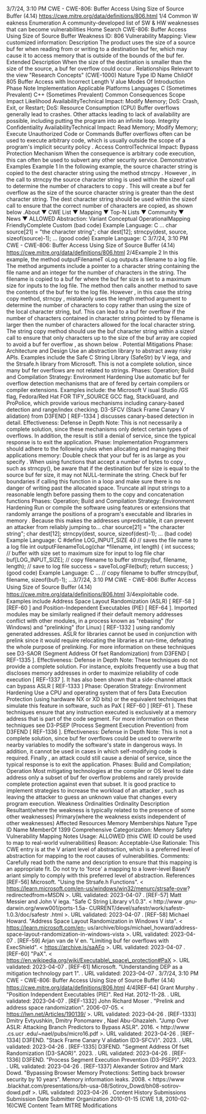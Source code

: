 3/7/24, 3:10 PM CWE - CWE-806: Buﬀer Access Using Size of Source Buﬀer (4.14)
https://cwe.mitre.org/data/deﬁnitions/806.html 1/4
Common W eakness Enumeration
A community-developed list of SW & HW weaknesses that can become
vulnerabilities
Home Search
CWE-806: Buffer Access Using Size of Source Buffer
Weakness ID: 806
Vulnerability Mapping: 
View customized information:
 Description
The product uses the size of a source buf fer when reading from or writing to a destination buf fer, which may cause it to access
memory that is outside of the bounds of the buf fer.
 Extended Description
When the size of the destination is smaller than the size of the source, a buf fer overflow could occur .
 Relationships
 Relevant to the view "Research Concepts" (CWE-1000)
Nature Type ID Name
ChildOf 805 Buffer Access with Incorrect Length V alue
 Modes Of Introduction
Phase Note
Implementation
 Applicable Platforms
Languages
C (Sometimes Prevalent)
C++ (Sometimes Prevalent)
 Common Consequences
Scope Impact Likelihood
AvailabilityTechnical Impact: Modify Memory; DoS: Crash, Exit, or Restart; DoS: Resource Consumption (CPU)
Buffer overflows generally lead to crashes. Other attacks leading to lack of availability are possible,
including putting the program into an infinite loop.
Integrity
Confidentiality
AvailabilityTechnical Impact: Read Memory; Modify Memory; Execute Unauthorized Code or Commands
Buffer overflows often can be used to execute arbitrary code, which is usually outside the scope of
a program's implicit security policy .
Access ControlTechnical Impact: Bypass Protection Mechanism
When the consequence is arbitrary code execution, this can often be used to subvert any other
security service.
 Demonstrative Examples
Example 1
In the following example, the source character string is copied to the dest character string using the method strncpy .
However , in the call to strncpy the source character string is used within the sizeof call to determine the number of characters to copy .
This will create a buf fer overflow as the size of the source character string is greater than the dest character string. The dest character
string should be used within the sizeof call to ensure that the correct number of characters are copied, as shown below .About ▼ CWE List ▼ Mapping ▼ Top-N Lists ▼ Community ▼ News ▼
ALLOWED
Abstraction: Variant
Conceptual OperationalMapping
FriendlyComplete Custom
(bad code) Example Language: C 
...
char source[21] = "the character string";
char dest[12];
strncpy(dest, source, sizeof(source)-1);
...
(good code) Example Language: C 3/7/24, 3:10 PM CWE - CWE-806: Buﬀer Access Using Size of Source Buﬀer (4.14)
https://cwe.mitre.org/data/deﬁnitions/806.html 2/4Example 2
In this example, the method outputFilenameT oLog outputs a filename to a log file. The method arguments include a pointer to a
character string containing the file name and an integer for the number of characters in the string. The filename is copied to a buf fer
where the buf fer size is set to a maximum size for inputs to the log file. The method then calls another method to save the contents of
the buf fer to the log file.
However , in this case the string copy method, strncpy , mistakenly uses the length method argument to determine the number of
characters to copy rather than using the size of the local character string, buf. This can lead to a buf fer overflow if the number of
characters contained in character string pointed to by filename is larger then the number of characters allowed for the local character
string. The string copy method should use the buf character string within a sizeof call to ensure that only characters up to the size of
the buf array are copied to avoid a buf fer overflow , as shown below .
 Potential Mitigations
Phase: Architecture and Design
Use an abstraction library to abstract away risky APIs. Examples include the Safe C String Library (SafeStr) by V iega, and the
Strsafe.h library from Microsoft. This is not a complete solution, since many buf fer overflows are not related to strings.
Phases: Operation; Build and Compilation
Strategy: Environment Hardening
Use automatic buf fer overflow detection mechanisms that are of fered by certain compilers or compiler extensions. Examples
include: the Microsoft V isual Studio /GS flag, Fedora/Red Hat FOR TIFY\_SOURCE GCC flag, StackGuard, and ProPolice, which
provide various mechanisms including canary-based detection and range/index checking.
D3-SFCV (Stack Frame Canary V alidation) from D3FEND [ REF-1334 ] discusses canary-based detection in detail.
Effectiveness: Defense in Depth
Note:
This is not necessarily a complete solution, since these mechanisms only detect certain types of overflows. In addition, the result
is still a denial of service, since the typical response is to exit the application.
Phase: Implementation
Programmers should adhere to the following rules when allocating and managing their applications memory: Double check that
your buf fer is as large as you specify . When using functions that accept a number of bytes to copy , such as strncpy(), be aware
that if the destination buf fer size is equal to the source buf fer size, it may not NULL-terminate the string. Check buf fer boundaries
if calling this function in a loop and make sure there is no danger of writing past the allocated space. Truncate all input strings to
a reasonable length before passing them to the copy and concatenation functions
Phases: Operation; Build and Compilation
Strategy: Environment Hardening
Run or compile the software using features or extensions that randomly arrange the positions of a program's executable and
libraries in memory . Because this makes the addresses unpredictable, it can prevent an attacker from reliably jumping to...
char source[21] = "the character string";
char dest[12];
strncpy(dest, source, sizeof(dest)-1);
...
(bad code) Example Language: C 
#define LOG\_INPUT\_SIZE 40
// saves the file name to a log file
int outputFilenameToLog(char \*filename, int length) {
int success;
// buffer with size set to maximum size for input to log file
char buf[LOG\_INPUT\_SIZE];
// copy filename to buffer
strncpy(buf, filename, length);
// save to log file
success = saveToLogFile(buf);
return success;
}
(good code) Example Language: C 
...
// copy filename to buffer
strncpy(buf, filename, sizeof(buf)-1);
...3/7/24, 3:10 PM CWE - CWE-806: Buﬀer Access Using Size of Source Buﬀer (4.14)
https://cwe.mitre.org/data/deﬁnitions/806.html 3/4exploitable code.
Examples include Address Space Layout Randomization (ASLR) [ REF-58 ] [REF-60 ] and Position-Independent Executables
(PIE) [ REF-64 ]. Imported modules may be similarly realigned if their default memory addresses conflict with other modules, in a
process known as "rebasing" (for Windows) and "prelinking" (for Linux) [ REF-1332 ] using randomly generated addresses. ASLR
for libraries cannot be used in conjunction with prelink since it would require relocating the libraries at run-time, defeating the
whole purpose of prelinking.
For more information on these techniques see D3-SAOR (Segment Address Of fset Randomization) from D3FEND [ REF-1335 ].
Effectiveness: Defense in Depth
Note: These techniques do not provide a complete solution. For instance, exploits frequently use a bug that discloses memory
addresses in order to maximize reliability of code execution [ REF-1337 ]. It has also been shown that a side-channel attack can
bypass ASLR [ REF-1333 ]
Phase: Operation
Strategy: Environment Hardening
Use a CPU and operating system that of fers Data Execution Protection (using hardware NX or XD bits) or the equivalent
techniques that simulate this feature in software, such as PaX [ REF-60 ] [REF-61 ]. These techniques ensure that any instruction
executed is exclusively at a memory address that is part of the code segment.
For more information on these techniques see D3-PSEP (Process Segment Execution Prevention) from D3FEND [ REF-1336 ].
Effectiveness: Defense in Depth
Note: This is not a complete solution, since buf fer overflows could be used to overwrite nearby variables to modify the software's
state in dangerous ways. In addition, it cannot be used in cases in which self-modifying code is required. Finally , an attack could
still cause a denial of service, since the typical response is to exit the application.
Phases: Build and Compilation; Operation
Most mitigating technologies at the compiler or OS level to date address only a subset of buf fer overflow problems and rarely
provide complete protection against even that subset. It is good practice to implement strategies to increase the workload of an
attacker , such as leaving the attacker to guess an unknown value that changes every program execution.
 Weakness Ordinalities
Ordinality Description
Resultant(where the weakness is typically related to the presence of some other weaknesses)
Primary(where the weakness exists independent of other weaknesses)
 Affected Resources
Memory
 Memberships
Nature Type ID Name
MemberOf 1399 Comprehensive Categorization: Memory Safety
 Vulnerability Mapping Notes
Usage: ALLOWED (this CWE ID could be used to map to real-world vulnerabilities)
Reason: Acceptable-Use
Rationale:
This CWE entry is at the V ariant level of abstraction, which is a preferred level of abstraction for mapping to the root causes of
vulnerabilities.
Comments:
Carefully read both the name and description to ensure that this mapping is an appropriate fit. Do not try to 'force' a mapping to a
lower-level Base/V ariant simply to comply with this preferred level of abstraction.
 References
[REF-56] Microsoft. "Using the Strsafe.h Functions". < https://learn.microsoft.com/en-us/windows/win32/menurc/strsafe-ovw?
redirectedfrom=MSDN >. URL validated: 2023-04-07 .
[REF-57] Matt Messier and John V iega. "Safe C String Library v1.0.3". < http://www .gnu-darwin.org/www001/ports-1.5a-
CURRENT/devel/safestr/work/safestr-1.0.3/doc/safestr .html >. URL validated: 2023-04-07 .
[REF-58] Michael Howard. "Address Space Layout Randomization in Windows V ista". < https://learn.microsoft.com/en-
us/archive/blogs/michael\_howard/address-space-layout-randomization-in-windows-vista >. URL validated: 2023-04-07 .
[REF-59] Arjan van de V en. "Limiting buf fer overflows with ExecShield". < https://archive.is/saAFo >. URL validated: 2023-04-07 .
[REF-60] "PaX". < https://en.wikipedia.org/wiki/Executable\_space\_protection#PaX >. URL validated: 2023-04-07 .
[REF-61] Microsoft. "Understanding DEP as a mitigation technology part 1".
. URL validated: 2023-04-07 .
3/7/24, 3:10 PM CWE - CWE-806: Buﬀer Access Using Size of Source Buﬀer (4.14)
https://cwe.mitre.org/data/deﬁnitions/806.html 4/4[REF-64] Grant Murphy . "Position Independent Executables (PIE)". Red Hat. 2012-11-28.
. URL validated: 2023-04-07 .
[REF-1332] John Richard Moser . "Prelink and address space randomization". 2006-07-05. < https://lwn.net/Articles/190139/ >.
URL validated: 2023-04-26 .
[REF-1333] Dmitry Evtyushkin, Dmitry Ponomarev , Nael Abu-Ghazaleh. "Jump Over ASLR: Attacking Branch Predictors to
Bypass ASLR". 2016. < http://www .cs.ucr .edu/~nael/pubs/micro16.pdf >. URL validated: 2023-04-26 .
[REF-1334] D3FEND. "Stack Frame Canary V alidation (D3-SFCV)". 2023.
. URL validated: 2023-04-26 .
[REF-1335] D3FEND. "Segment Address Of fset Randomization (D3-SAOR)". 2023.
. URL validated: 2023-04-26 .
[REF-1336] D3FEND. "Process Segment Execution Prevention (D3-PSEP)". 2023.
. URL validated: 2023-04-26 .
[REF-1337] Alexander Sotirov and Mark Dowd. "Bypassing Browser Memory Protections: Setting back browser security by 10
years". Memory information leaks. 2008. < https://www .blackhat.com/presentations/bh-usa-08/Sotirov\_Dowd/bh08-sotirov-
dowd.pdf >. URL validated: 2023-04-26 .
 Content History
 Submissions
Submission Date Submitter Organization
2010-01-15
(CWE 1.8, 2010-02-16)CWE Content Team MITRE
 Modifications